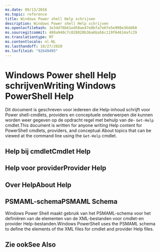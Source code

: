 ```yaml
---
ms.date: 09/13/2016
ms.topic: reference
title: Windows Power shell Help schrijven
description: Windows Power shell Help schrijven
ms.openlocfilehash: 3e34d76b61ed50ae47e8bfa7e6fe5e990e36dd68
ms.sourcegitcommit: 488a940c7c828820b36a6ba56c119f64614afc29
ms.translationtype: MT
ms.contentlocale: nl-NL
ms.lasthandoff: 10/27/2020
ms.locfileid: "92649495"
---
```

# <a name="writing-windows-powershell-help"></a><span data-ttu-id="8b88a-103">Windows Power shell Help schrijven</span><span class="sxs-lookup"><span data-stu-id="8b88a-103">Writing Windows PowerShell Help</span></span>

<span data-ttu-id="8b88a-104">Dit document is geschreven voor iedereen die Help-inhoud schrijft voor Power shell-cmdlets, providers en conceptuele onderwerpen die kunnen worden weer gegeven op de opdracht regel met behulp van de- `Get-Help` cmdlet.</span><span class="sxs-lookup"><span data-stu-id="8b88a-104">This document is written for anyone writing Help content for PowerShell cmdlets, providers, and conceptual About topics that can be viewed at the command line using the `Get-Help` cmdlet.</span></span>

## <a name="cmdlet-help"></a><span data-ttu-id="8b88a-105">Help bij cmdlet</span><span class="sxs-lookup"><span data-stu-id="8b88a-105">Cmdlet Help</span></span>

## <a name="provider-help"></a><span data-ttu-id="8b88a-106">Help voor provider</span><span class="sxs-lookup"><span data-stu-id="8b88a-106">Provider Help</span></span>

## <a name="about-help"></a><span data-ttu-id="8b88a-107">Over Help</span><span class="sxs-lookup"><span data-stu-id="8b88a-107">About Help</span></span>

## <a name="psmaml-schema"></a><span data-ttu-id="8b88a-108">PSMAML-schema</span><span class="sxs-lookup"><span data-stu-id="8b88a-108">PSMAML Schema</span></span>

 <span data-ttu-id="8b88a-109">Windows Power Shell maakt gebruik van het PSMAML-schema voor het definiëren van de elementen van de XML-bestanden voor cmdlet-en provider Help-bestanden.</span><span class="sxs-lookup"><span data-stu-id="8b88a-109">Windows PowerShell uses the PSMAML schema to define the elements of the XML files for cmdlet and provider Help files.</span></span>

## <a name="see-also"></a><span data-ttu-id="8b88a-110">Zie ook</span><span class="sxs-lookup"><span data-stu-id="8b88a-110">See Also</span></span>
